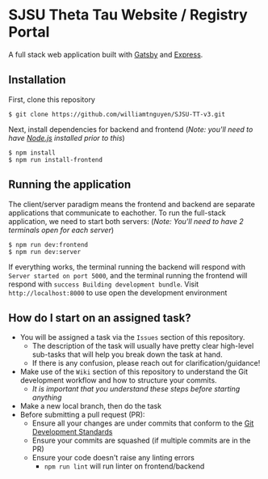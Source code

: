 # SJSU Theta Tau Website / Registry Portal

A full stack web application built with [Gatsby](https://github.com/gatsbyjs/gatsby) and [Express](https://github.com/expressjs/express).

## Installation

First, clone this repository

```
$ git clone https://github.com/williamtnguyen/SJSU-TT-v3.git
```

Next, install dependencies for backend and frontend (_Note: you'll need to have [Node.js](https://nodejs.org/en/) installed prior to this_)

```
$ npm install
$ npm run install-frontend
```

## Running the application

The client/server paradigm means the frontend and backend are separate applications that communicate to eachother. To run the full-stack application, we need to start both servers:
(_Note: You'll need to have 2 terminals open for each server_)

```
$ npm run dev:frontend
$ npm run dev:server
```

If everything works, the terminal running the backend will respond with `Server started on port 5000`, and the terminal running the frontend will respond with `success Building development bundle`.
Visit `http://localhost:8000` to use open the development environment

## How do I start on an assigned task?

- You will be assigned a task via the `Issues` section of this repository.
  - The description of the task will usually have pretty clear high-level sub-tasks that will help you break down the task at hand.
  - If there is any confusion, please reach out for clarification/guidance!
- Make use of the `Wiki` section of this repository to understand the Git development workflow and how to structure your commits.
  - _It is important that you understand these steps before starting anything_
- Make a new local branch, then do the task
- Before submitting a pull request (PR):
  - Ensure all your changes are under commits that conform to the [Git Development Standards](https://github.com/williamtnguyen/SJSU-TT-v3/wiki/Git-Development-Standards)
  - Ensure your commits are squashed (if multiple commits are in the PR)
  - Ensure your code doesn't raise any linting errors
    - `npm run lint` will run linter on frontend/backend
